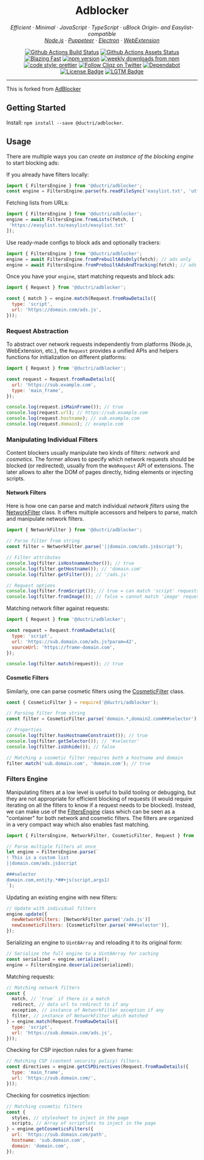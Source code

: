 <h1 align="center">Adblocker</h2>

<p align="center">
  <em>
    Efficient
    · Minimal
    · JavaScript
    · TypeScript
    · uBlock Origin- and Easylist-compatible
  </em>
  <br />
  <em>
    <a href="https://github.com/ductridev/adblocker/tree/master/packages/adblocker">Node.js</a>
    · <a href="https://github.com/ductridev/adblocker/tree/master/packages/adblocker-puppeteer">Puppeteer</a>
    · <a href="https://github.com/ductridev/adblocker/tree/master/packages/adblocker-electron">Electron</a>
    · <a href="https://github.com/ductridev/adblocker/tree/master/packages/adblocker-webextension">WebExtension</a>
  </em>
</p>

<p align="center">
  <a href="https://github.com/ductridev/adblocker/actions?query=workflow%3ATests">
    <img alt="Github Actions Build Status" src="https://img.shields.io/github/workflow/status/ductridev/adblocker/Tests?label=tests&style=flat-square"></a>
  <a href="https://github.com/ductridev/adblocker/actions?query=workflow%3Assets">
    <img alt="Github Actions Assets Status" src="https://img.shields.io/github/workflow/status/ductridev/adblocker/Assets?label=assets&style=flat-square"></a>
  <a href="https://twitter.com/acdlite/status/974390255393505280">
    <img alt="Blazing Fast" src="https://img.shields.io/badge/speed-blazing%20%F0%9F%94%A5-brightgreen.svg?style=flat-square"></a>
  <a href="https://www.npmjs.com/package/@ductri/adblocker">
    <img alt="npm version" src="https://img.shields.io/npm/v/@ductri/adblocker.svg?style=flat-square"></a>
  <a href="https://www.npmjs.com/package/@ductri/adblocker">
    <img alt="weekly downloads from npm" src="https://img.shields.io/npm/dw/@ductri/adblocker.svg?style=flat-square"></a>
  <br/>
  <a href="#badge">
    <img alt="code style: prettier" src="https://img.shields.io/badge/code_style-prettier-ff69b4.svg?style=flat-square"></a>
  <a href="https://twitter.com/cliqz">
    <img alt="Follow Cliqz on Twitter" src="https://img.shields.io/twitter/follow/cliqz.svg?label=follow+cliqz&style=flat-square"></a>
  <a href="https://github.com/ductridev/adblocker">
    <img alt="Dependabot" src="https://img.shields.io/badge/dependabot-enabled-brightgreen?logo=dependabot&style=flat-square"></a>
  <a href="https://github.com/ductridev/adblocker/blob/master/LICENSE">
    <img alt="License Badge" src="https://img.shields.io/github/license/ductridev/adblocker?style=flat-square"></a>
  <a href="https://lgtm.com/projects/g/ductridev/adblocker?mode=list">
    <img alt="LGTM Badge" src="https://img.shields.io/lgtm/alerts/github/ductridev/adblocker?style=flat-square"></a>
</p>

---
This is forked from [AdBlocker](https://github.com/ghostery/adblocker)

## Getting Started

Install: `npm install --save @ductri/adblocker`.

## Usage

There are multiple ways you can *create an instance of the blocking engine* to
start blocking ads:

If you already have filters locally:
```javascript
import { FiltersEngine } from '@ductri/adblocker';
const engine = FiltersEngine.parse(fs.readFileSync('easylist.txt', 'utf-8'));
```

Fetching lists from URLs:
```javascript
import { FiltersEngine } from '@ductri/adblocker';
engine = await FiltersEngine.fromLists(fetch, [
 'https://easylist.to/easylist/easylist.txt'
]);
```

Use ready-made configs to block ads and optionally trackers:
```javascript
import { FiltersEngine } from '@ductri/adblocker';
engine = await FiltersEngine.fromPrebuiltAdsOnly(fetch); // ads only
engine = await FiltersEngine.fromPrebuiltAdsAndTracking(fetch); // ads and tracking
```

Once you have your `engine`, start matching requests and block ads:

```javascript
import { Request } from '@ductri/adblocker';

const { match } = engine.match(Request.fromRawDetails({
  type: 'script',
  url: 'https://domain.com/ads.js',
}));
```

### Request Abstraction

To abstract over network requests independently from platforms (Node.js,
WebExtension, etc.), the `Request` provides a unified APIs and helpers functions
for initialization on different platforms:

```javascript
import { Request } from '@ductri/adblocker';

const request = Request.fromRawDetails({
  url: 'https://sub.example.com',
  type: 'main_frame',
});

console.log(request.isMainFrame()); // true
console.log(request.url); // https://sub.example.com
console.log(request.hostname); // sub.example.com
console.log(request.domain); // example.com
```

### Manipulating Individual Filters

Content blockers usually manipulate two kinds of filters: *network*
and *cosmetics*. The former allows to specify which network requests
should be blocked (or redirected), usually from the `WebRequest` API of
extensions. The later allows to alter the DOM of pages directly, hiding
elements or injecting scripts.

#### Network Filters

Here is how one can parse and match individual *network filters* using
the [NetworkFilter](https://github.com/ductridev/adblocker/blob/master/packages/adblocker/src/filters/network.ts) class. It offers multiple
accessors and helpers to parse, match and manipulate network filters.

```javascript
import { NetworkFilter } from '@ductri/adblocker';

// Parse filter from string
const filter = NetworkFilter.parse('||domain.com/ads.js$script');

// Filter attributes
console.log(filter.isHostnameAnchor()); // true
console.log(filter.getHostname()); // 'domain.com'
console.log(filter.getFilter()); // '/ads.js'

// Request options
console.log(filter.fromScript()); // true = can match 'script' requests
console.log(filter.fromImage()); // false = cannot match 'image' requests
```

Matching network filter against requests:
```javascript
import { Request } from '@ductri/adblocker';

const request = Request.fromRawDetails({
  type: 'script',
  url: 'https://sub.domain.com/ads.js?param=42',
  sourceUrl: 'https://frame-domain.com',
});

console.log(filter.match(request)); // true
```

#### Cosmetic Filters

Similarly, one can parse cosmetic filters using the [CosmeticFilter](https://github.com/ductridev/adblocker/blob/master/packages/adblocker/src/filters/cosmetic.ts) class.

```javascript
const { CosmeticFilter } = require('@ductri/adblocker');

// Parsing filter from string
const filter = CosmeticFilter.parse('domain.*,domain2.com###selector');

// Properties
console.log(filter.hasHostnameConstraint()); // true
console.log(filter.getSelector()); // '#selector'
console.log(filter.isUnhide()); // false

// Matching a cosmetic filter requires both a hostname and domain
filter.match('sub.domain.com', 'domain.com'); // true
```

### Filters Engine

Manipulating filters at a low level is useful to build tooling or
debugging, but they are not appropriate for efficient blocking of
requests (it would require iterating on all the filters to know if
a request needs to be blocked). Instead, we can make use of the
[FiltersEngine](https://github.com/ductridev/adblocker/blob/master/packages/adblocker/src/engine/engine.ts) class which can be seen as a "container" for both
network and cosmetic filters. The filters are organized in a very
compact way which also enables fast matching.

```javascript
import { FiltersEngine, NetworkFilter, CosmeticFilter, Request } from '@ductri/adblocker';

// Parse multiple filters at once
let engine = FiltersEngine.parse(`
! This is a custom list
||domain.com/ads.js$script

###selector
domain.com,entity.*##+js(script,args1)
`);
```

Updating an existing engine with new filters:
```javascript
// Update with individual filters
engine.update({
  newNetworkFilters: [NetworkFilter.parse('/ads.js')]
  newCosmeticFilters: [CosmeticFilter.parse('###selector')],
});
```

Serializing an engine to `Uint8Array` and reloading it to its original form:
```javascript
// Serialize the full engine to a Uint8Array for caching
const serialized = engine.serialize();
engine = FiltersEngine.deserialize(serialized);
```

Matching requests:
```javascript
// Matching network filters
const {
  match, // `true` if there is a match
  redirect, // data url to redirect to if any
  exception, // instance of NetworkFilter exception if any
  filter, // instance of NetworkFilter which matched
} = engine.match(Request.fromRawDetails({
  type: 'script',
  url: 'https://sub.domain.com/ads.js',
}));
```

Checking for CSP injection rules for a given frame:
```javascript
// Matching CSP (content security policy) filters.
const directives = engine.getCSPDirectives(Request.fromRawDetails({
  type: 'main_frame',
  url: 'https://sub.domain.com/',
}));
```

Checking for cosmetics injection:
```javascript
// Matching cosmetic filters
const {
  styles, // stylesheet to inject in the page
  scripts, // Array of scriptlets to inject in the page
} = engine.getCosmeticsFilters({
  url: 'https://sub.domain.com/path',
  hostname: 'sub.domain.com',
  domain: 'domain.com',
});
```
